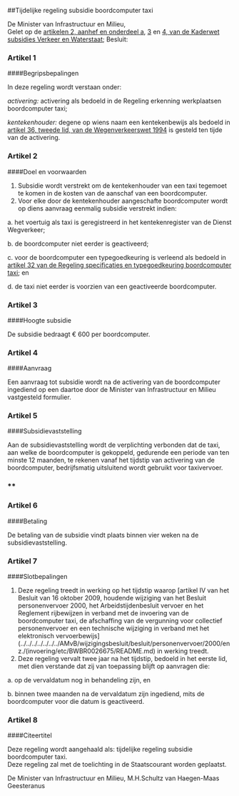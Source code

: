 <meta http-equiv='Content-Type' content='text/html; charset=utf-8' />

##Tijdelijke regeling subsidie boordcomputer taxi

De Minister van Infrastructuur en Milieu,  
Gelet op de [artikelen 2, aanhef en onderdeel a](../../../../../../../wet/kaderwet/subsidies/verkeer/en/waterstaat/BWBR0009196/README.md), [3](../../../../../../../wet/kaderwet/subsidies/verkeer/en/waterstaat/BWBR0009196/README.md) en [4, van de Kaderwet subsidies Verkeer en Waterstaat](../../../../../../../wet/kaderwet/subsidies/verkeer/en/waterstaat/BWBR0009196/README.md);
Besluit:    

### Artikel  1  

####Begripsbepalingen

In deze regeling wordt verstaan onder: 

*activering:* activering als bedoeld in de Regeling erkenning werkplaatsen boordcomputer taxi;  

*kentekenhouder:* degene op wiens naam een kentekenbewijs als bedoeld in [artikel 36, tweede lid, van de Wegenverkeerswet 1994](../../../../../../../wet/wegenverkeerswet/1994/BWBR0006622/README.md) is gesteld ten tijde van de activering.    

### Artikel  2  

####Doel en voorwaarden

1.  Subsidie wordt verstrekt om de kentekenhouder van een taxi tegemoet te komen in de kosten van de aanschaf van een boordcomputer.   
2.  Voor elke door de kentekenhouder aangeschafte boordcomputer wordt op diens aanvraag eenmalig subsidie verstrekt indien: 

a. het voertuig als taxi is geregistreerd in het kentekenregister van de Dienst Wegverkeer;  

b. de boordcomputer niet eerder is geactiveerd;  

c. voor de boordcomputer een typegoedkeuring is verleend als bedoeld in [artikel 32 van de Regeling specificaties en typegoedkeuring boordcomputer taxi](../../../../../../../ministeriele-regeling/regeling/specificaties/en/typegoedkeuring/boordcomputer/taxi/BWBR0027945/README.md); en  

d. de taxi niet eerder is voorzien van een geactiveerde boordcomputer.     

### Artikel  3  

####Hoogte subsidie

De subsidie bedraagt € 600 per boordcomputer.  

### Artikel  4  

####Aanvraag

Een aanvraag tot subsidie wordt na de activering van de boordcomputer ingediend op een daartoe door de Minister van Infrastructuur en Milieu vastgesteld formulier.  

### Artikel  5  

####Subsidievaststelling

Aan de subsidievaststelling wordt de verplichting verbonden dat de taxi, aan welke de boordcomputer is gekoppeld, gedurende een periode van ten minste 12 maanden, te rekenen vanaf het tijdstip van activering van de boordcomputer, bedrijfsmatig uitsluitend wordt gebruikt voor taxivervoer. 
### ** 

### Artikel  6  

####Betaling

De betaling van de subsidie vindt plaats binnen vier weken na de subsidievaststelling.  

### Artikel  7  

####Slotbepalingen

1.  Deze regeling treedt in werking op het tijdstip waarop [artikel IV van het Besluit van 16 oktober 2009, houdende wijziging van het Besluit personenvervoer 2000, het Arbeidstijdenbesluit vervoer en het Reglement rijbewijzen in verband met de invoering van de boordcomputer taxi, de afschaffing van de vergunning voor collectief personenvervoer en een technische wijziging in verband met het elektronisch vervoerbewijs](../../../../../../../AMvB/wijzigingsbesluit/besluit/personenvervoer/2000/enz./(invoering/etc/BWBR0026675/README.md) in werking treedt.   
2.  Deze regeling vervalt twee jaar na het tijdstip, bedoeld in het eerste lid, met dien verstande dat zij van toepassing blijft op aanvragen die: 

a. op de vervaldatum nog in behandeling zijn, en  

b. binnen twee maanden na de vervaldatum zijn ingediend, mits de boordcomputer voor die datum is geactiveerd.     

### Artikel  8  

####Citeertitel

Deze regeling wordt aangehaald als: tijdelijke regeling subsidie boordcomputer taxi.  
Deze regeling zal met de toelichting in de Staatscourant worden geplaatst.  

De 
Minister van Infrastructuur en Milieu,
M.H.Schultz van Haegen-Maas Geesteranus   
